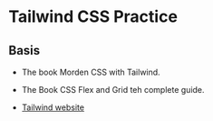 # Tailwind CSS Practice

## Basis

- The book Morden CSS with Tailwind.
- The Book CSS Flex and Grid teh complete guide. 

- [Tailwind website](https://tailwind.build/classes)
